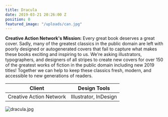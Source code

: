 ```yaml
---
title: Dracula
date: 2019-03-21 20:26:00 Z
position: 0
featured_image: "/uploads/can.jpg"
---
```


**Creative Action Network's Mission:** Every great book deserves a great cover. Sadly, many of the greatest classics in the public domain are left with poorly designed or autogenerated covers that fail to capture what makes these books exciting and inspiring to us. We're asking illustrators, typographers, and designers of all stripes to create new covers for over 150 of the greatest works of fiction in the public domain including new 2019 titles! Together we can help to keep these classics fresh, modern, and accessible to new generations of readers.

| Client                   | Design Tools           |
|--------------------------|------------------------|
| Creative Action Network  | Illustrator, InDesign  |


![dracula.jpg](/uploads/dracula.jpg)